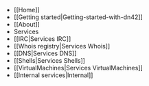  * [[Home]]
  * [[Getting started|Getting-started-with-dn42]]
  * [[About]]
 * Services
  * [[IRC|Services IRC]]
  * [[Whois registry|Services Whois]]
  * [[DNS|Services DNS]]
  * [[Shells|Services Shells]]
  * [[VirtualMachines|Services VirtualMachines]]
  * [[Internal services|Internal]]